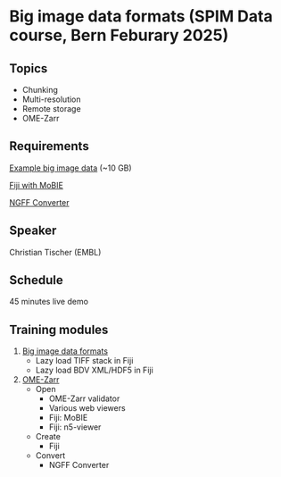 # Big image data formats (SPIM Data course, Bern Feburary 2025)

## Topics

- Chunking
- Multi-resolution
- Remote storage 
- OME-Zarr

## Requirements

[Example big image data](https://zenodo.org/api/records/14857764/files-archive) (~10 GB)

[Fiji with MoBIE](https://github.com/mobie/mobie-viewer-fiji/tree/main?tab=readme-ov-file#install)

[NGFF Converter](https://www.glencoesoftware.com/products/ngff-converter/)

## Speaker

Christian Tischer (EMBL)

## Schedule

45 minutes live demo

## Training modules

1. [Big image data formats](https://neubias.github.io/training-resources/big_image_file_formats/index.html)
    - Lazy load TIFF stack in Fiji
    - Lazy load BDV XML/HDF5 in Fiji
1. [OME-Zarr](https://neubias.github.io/training-resources/ome_zarr/index.html)
    - Open
        - OME-Zarr validator
        - Various web viewers
        - Fiji: MoBIE
        - Fiji: n5-viewer
    - Create
        - Fiji
    - Convert
        - NGFF Converter